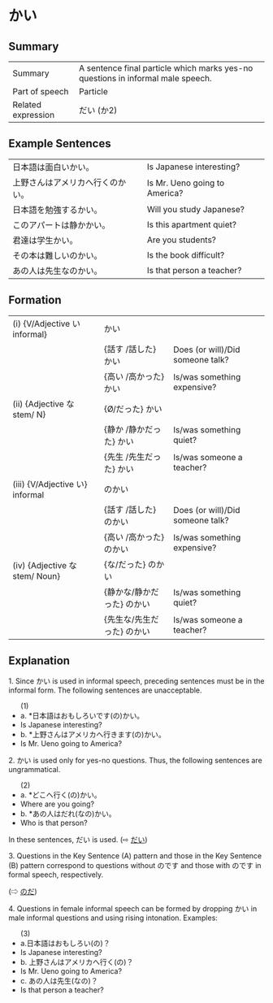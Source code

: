 # かい

## Summary

<table><tr>   <td>Summary</td>   <td>A sentence final particle which marks yes-no questions in informal male speech.</td></tr><tr>   <td>Part of speech</td>   <td>Particle</td></tr><tr>   <td>Related expression</td>   <td>だい (か2)</td></tr></table>

## Example Sentences

<table><tr>   <td>日本語は面白いかい。</td>   <td>Is Japanese interesting?</td></tr><tr>   <td>上野さんはアメリカへ行くのかい。</td>   <td>Is Mr. Ueno going to America?</td></tr><tr>   <td>日本語を勉強するかい。</td>   <td>Will you study Japanese?</td></tr><tr>   <td>このアパートは静かかい。</td>   <td>Is this apartment quiet?</td></tr><tr>   <td>君達は学生かい。</td>   <td>Are you students?</td></tr><tr>   <td>その本は難しいのかい。</td>   <td>Is the book difficult?</td></tr><tr>   <td>あの人は先生なのかい。</td>   <td>Is that person a teacher?</td></tr></table>

## Formation

<table class="table"><tbody><tr class="tr head"><td class="td"><span class="numbers">(i)</span> <span> <span class="bold">{V/Adjective い    informal}</span></span></td><td class="td"><span class="concept">かい</span> </td><td class="td"><span>&nbsp;</span></td></tr><tr class="tr"><td class="td"><span>&nbsp;</span></td><td class="td"><span>{話す /話した} <span class="concept">かい</span></span></td><td class="td"><span>Does    (or will)/Did someone talk?</span></td></tr><tr class="tr"><td class="td"><span>&nbsp;</span></td><td class="td"><span>{高い /高かった} <span class="concept">かい</span></span></td><td class="td"><span>Is/was    something expensive?</span></td></tr><tr class="tr head"><td class="td"><span class="numbers">(ii)</span> <span> <span class="bold">{Adjective な stem/   N}</span></span></td><td class="td"><span>{</span><span class="concept">Ø</span><span>/<span class="concept">だった</span>} <span class="concept">かい</span></span></td><td class="td"><span>&nbsp;</span></td></tr><tr class="tr"><td class="td"><span>&nbsp;</span></td><td class="td"><span>{静か /静か<span class="concept">だった</span>} <span class="concept">かい</span></span></td><td class="td"><span>Is/was    something quiet?</span></td></tr><tr class="tr"><td class="td"><span>&nbsp;</span></td><td class="td"><span>{先生 /先生<span class="concept">だった</span>} <span class="concept">かい</span></span></td><td class="td"><span>Is/was    someone a teacher?</span></td></tr><tr class="tr head"><td class="td"><span class="numbers">(iii)</span> <span> <span class="bold">{V/Adjective い}    informal</span></span></td><td class="td"><span class="concept">のかい</span> </td><td class="td"><span>&nbsp;</span></td></tr><tr class="tr"><td class="td"><span>&nbsp;</span></td><td class="td"><span>{話す /話した} <span class="concept">のかい</span></span></td><td class="td"><span>Does    (or will)/Did someone talk?</span></td></tr><tr class="tr"><td class="td"><span>&nbsp;</span></td><td class="td"><span>{高い /高かった} <span class="concept">のかい</span></span></td><td class="td"><span>Is/was    something expensive?</span></td></tr><tr class="tr head"><td class="td"><span class="numbers">(iv)</span> <span> <span class="bold">{Adjective な stem/   Noun}</span></span></td><td class="td"><span>{<span class="concept">な</span>/<span class="concept">だった</span>} <span class="concept">のかい</span></span></td><td class="td"><span>&nbsp;</span></td></tr><tr class="tr"><td class="td"><span>&nbsp;</span></td><td class="td"><span>{静か<span class="concept">な</span>/静か<span class="concept">だった</span>} <span class="concept">のかい</span></span></td><td class="td"><span>Is/was    something quiet?</span></td></tr><tr class="tr"><td class="td"><span>&nbsp;</span></td><td class="td"><span>{先生<span class="concept">な</span>/先生<span class="concept">だった</span>}</span> <span class="concept">のかい</span></td><td class="td"><span>Is/was    someone a teacher?</span></td></tr></tbody></table>

## Explanation

<p>1. Since <span class="cloze">かい</span> is used in informal speech, preceding sentences must be in the informal form. The following sentences are unacceptable.</p>  <ul>(1) <li>a. *日本語はおもしろいです(の)<span class="cloze">かい</span>。</li> <li>Is Japanese interesting?</li> <div class="divide"></div> <li>b. *上野さんはアメリカへ行きます(の)<span class="cloze">かい</span>。</li> <li>Is Mr. Ueno going to America?</li> </ul>  <p>2. <span class="cloze">かい</span> is used only for yes-no questions. Thus, the following sentences are ungrammatical.</p>  <ul>(2) <li>a. *どこへ行く(の)<span class="cloze">かい</span>。</li> <li>Where are you going?</li> <div class="divide"></div> <li>b. *あの人はだれ(なの)<span class="cloze">かい</span>。</li> <li>Who is that person?</li> </ul>  <p>In these sentences, だい is used. (⇨ <a href="#㊦ だい">だい</a>)</p>  <p>3. Questions in the Key Sentence (A) pattern and those in the Key Sentence (B) pattern correspond to questions without のです and those with のです in formal speech, respectively. </p>  (⇨ <a href="#㊦ のだ">のだ</a>)</p>  <p>4. Questions in female informal speech can be formed by dropping <span class="cloze">かい</span> in male informal questions and using rising intonation. Examples:</p>  <ul>(3) <li>a.日本語はおもしろい(の)？</li> <li>Is Japanese interesting?</li> <div class="divide"></div> <li>b. 上野さんはアメリカへ行く(の)？</li> <li>Is Mr. Ueno going to America?</li> <div class="divide"></div> <li>c. あの人は先生(なの)？</li> <li>Is that person a teacher?</li> </ul>

